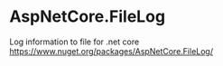 # AspNetCore.FileLog
Log information to file for .net core
https://www.nuget.org/packages/AspNetCore.FileLog/
